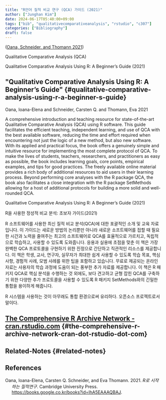 ```yaml
---
title: "R언어 질적 비교 연구 (QCA) 가이드 (2021)"
author: ["Junghan Kim"]
date: 2024-06-17T05:40:00+09:00
tags: ["bib", "qualitativecomparativeanalysis", "rstudio", "c307"]
categories: ["Bibliography"]
draft: false
---
```


(<a href="#citeproc_bib_item_1">Oana, Schneider, and Thomann 2021</a>)

Qualitative Comparative Analysis (QCA)

Qualitative Comparative Analysis Using R: A Beginner’s Guide (2021)


## "Qualitative Comparative Analysis Using R: A Beginner’s Guide" {#qualitative-comparative-analysis-using-r-a-beginner-s-guide}

Oana, Ioana-Elena and Schneider, Carsten Q. and Thomann, Eva 2021

A comprehensive introduction and teaching resource for state-of-the-art Qualitative Comparative Analysis (QCA) using R software. This guide facilitates the efficient teaching, independent learning, and use of QCA with the best available software, reducing the time and effort required when encountering not just the logic of a new method, but also new software. With its applied and practical focus, the book offers a genuinely simple and intuitive resource for implementing the most complete protocol of QCA. To make the lives of students, teachers, researchers, and practitioners as easy as possible, the book includes learning goals, core points, empirical examples, and tips for good practices. The freely available online material provides a rich body of additional resources to aid users in their learning process. Beyond performing core analyses with the R package QCA, the book also facilitates a close integration with the R package SetMethods allowing for a host of additional protocols for building a more solid and well-rounded QCA.

Qualitative Comparative Analysis Using R: A Beginner’s Guide (2021)

R을 사용한 정성적 비교 분석: 초보자 가이드(2021)

R 소프트웨어를 사용한 최신 질적 비교 분석(QCA)에 대한 포괄적인 소개 및 교육 자료입니다. 이 가이드는 새로운 방법의 논리뿐만 아니라 새로운 소프트웨어를 접할 때 필요한 시간과 노력을 줄여주는 최고의 소프트웨어로 QCA를 효율적으로 가르치고, 독립적으로 학습하고, 사용할 수 있도록 도와줍니다. 응용과 실용에 초점을 맞춘 이 책은 가장 완벽한 QCA 프로토콜을 구현하기 위한 진정으로 간단하고 직관적인 리소스를 제공합니다. 이 책은 학생, 교사, 연구자, 실무자가 최대한 쉽게 사용할 수 있도록 학습 목표, 핵심 사항, 경험적 사례, 모범 사례를 위한 팁을 포함하고 있습니다. 무료로 제공되는 온라인 자료는 사용자의 학습 과정에 도움이 되는 풍부한 추가 자료를 제공합니다. 이 책은 R 패키지 QCA로 핵심 분석을 수행하는 것 외에도, 보다 견고하고 균형 잡힌 QCA를 구축하기 위한 다양한 추가 프로토콜을 사용할 수 있도록 R 패키지 SetMethods와의 긴밀한 통합을 용이하게 해줍니다.

R 시스템을 사용하는 것이 아무래도 통합 환경으로써 유리하다. 오픈소스 프로젝트로서 말이다.


## [The Comprehensive R Archive Network - cran.rstudio.com](https://cran.rstudio.com/) {#the-comprehensive-r-archive-network-cran-dot-rstudio-dot-com}


## Related-Notes {#related-notes}

## References

<style>.csl-entry{text-indent: -1.5em; margin-left: 1.5em;}</style><div class="csl-bib-body">
  <div class="csl-entry"><a id="citeproc_bib_item_1"></a>Oana, Ioana-Elena, Carsten Q. Schneider, and Eva Thomann. 2021. <i>R로 시작하는 질적연구</i>. Cambridge University Press. <a href="https://books.google.co.kr/books?id=lhA5EAAAQBAJ">https://books.google.co.kr/books?id=lhA5EAAAQBAJ</a>.</div>
</div>
